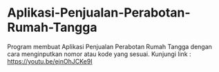 # Aplikasi-Penjualan-Perabotan-Rumah-Tangga
Program membuat Aplikasi Penjualan Perabotan Rumah Tangga dengan cara menginputkan nomor atau kode yang sesuai.
Kunjungi link : https://youtu.be/ejnOhJCKe9I
